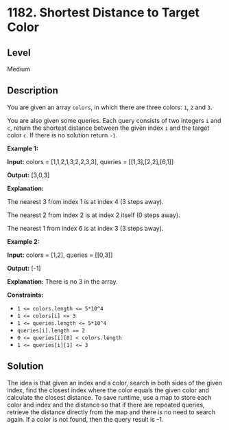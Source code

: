 # 1182. Shortest Distance to Target Color
## Level
Medium

## Description
You are given an array `colors`, in which there are three colors: `1`, `2` and `3`.

You are also given some queries. Each query consists of two integers `i` and `c`, return the shortest distance between the given index `i` and the target color `c`. If there is no solution return `-1`.

**Example 1:**

**Input:** colors = [1,1,2,1,3,2,2,3,3], queries = [[1,3],[2,2],[6,1]]

**Output:** [3,0,3]

**Explanation:**

The nearest 3 from index 1 is at index 4 (3 steps away).

The nearest 2 from index 2 is at index 2 itself (0 steps away).

The nearest 1 from index 6 is at index 3 (3 steps away).

**Example 2:**

**Input:** colors = [1,2], queries = [[0,3]]

**Output:** [-1]

**Explanation:** There is no 3 in the array.

**Constraints:**

* `1 <= colors.length <= 5*10^4`
* `1 <= colors[i] <= 3`
* `1 <= queries.length <= 5*10^4`
* `queries[i].length == 2`
* `0 <= queries[i][0] < colors.length`
* `1 <= queries[i][1] <= 3`

## Solution
The idea is that given an index and a color, search in both sides of the given index, find the closest index where the color equals the given color and calculate the closest distance. To save runtime, use a map to store each color and index and the distance so that if there are repeated queries, retrieve the distance directly from the map and there is no need to search again. If a color is not found, then the query result is -1.
